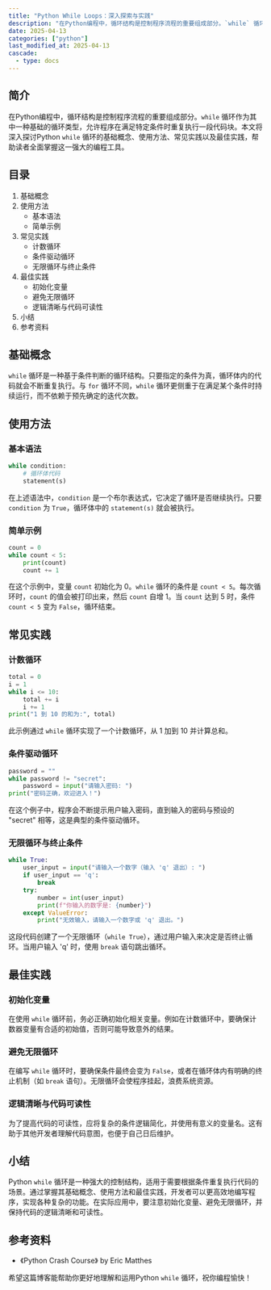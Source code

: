 ```yaml
---
title: "Python While Loops：深入探索与实践"
description: "在Python编程中，循环结构是控制程序流程的重要组成部分。`while` 循环作为其中一种基础的循环类型，允许程序在满足特定条件时重复执行一段代码块。本文将深入探讨Python `while` 循环的基础概念、使用方法、常见实践以及最佳实践，帮助读者全面掌握这一强大的编程工具。"
date: 2025-04-13
categories: ["python"]
last_modified_at: 2025-04-13
cascade:
  - type: docs
---
```



## 简介
在Python编程中，循环结构是控制程序流程的重要组成部分。`while` 循环作为其中一种基础的循环类型，允许程序在满足特定条件时重复执行一段代码块。本文将深入探讨Python `while` 循环的基础概念、使用方法、常见实践以及最佳实践，帮助读者全面掌握这一强大的编程工具。

<!-- more -->
## 目录
1. 基础概念
2. 使用方法
    - 基本语法
    - 简单示例
3. 常见实践
    - 计数循环
    - 条件驱动循环
    - 无限循环与终止条件
4. 最佳实践
    - 初始化变量
    - 避免无限循环
    - 逻辑清晰与代码可读性
5. 小结
6. 参考资料

## 基础概念
`while` 循环是一种基于条件判断的循环结构。只要指定的条件为真，循环体内的代码就会不断重复执行。与 `for` 循环不同，`while` 循环更侧重于在满足某个条件时持续运行，而不依赖于预先确定的迭代次数。

## 使用方法
### 基本语法
```python
while condition:
    # 循环体代码
    statement(s)
```
在上述语法中，`condition` 是一个布尔表达式，它决定了循环是否继续执行。只要 `condition` 为 `True`，循环体中的 `statement(s)` 就会被执行。

### 简单示例
```python
count = 0
while count < 5:
    print(count)
    count += 1
```
在这个示例中，变量 `count` 初始化为 0。`while` 循环的条件是 `count < 5`。每次循环时，`count` 的值会被打印出来，然后 `count` 自增 1。当 `count` 达到 5 时，条件 `count < 5` 变为 `False`，循环结束。

## 常见实践
### 计数循环
```python
total = 0
i = 1
while i <= 10:
    total += i
    i += 1
print("1 到 10 的和为:", total)
```
此示例通过 `while` 循环实现了一个计数循环，从 1 加到 10 并计算总和。

### 条件驱动循环
```python
password = ""
while password != "secret":
    password = input("请输入密码: ")
print("密码正确，欢迎进入！")
```
在这个例子中，程序会不断提示用户输入密码，直到输入的密码与预设的 "secret" 相等，这是典型的条件驱动循环。

### 无限循环与终止条件
```python
while True:
    user_input = input("请输入一个数字（输入 'q' 退出）: ")
    if user_input == 'q':
        break
    try:
        number = int(user_input)
        print(f"你输入的数字是: {number}")
    except ValueError:
        print("无效输入，请输入一个数字或 'q' 退出。")
```
这段代码创建了一个无限循环（`while True`），通过用户输入来决定是否终止循环。当用户输入 'q' 时，使用 `break` 语句跳出循环。

## 最佳实践
### 初始化变量
在使用 `while` 循环前，务必正确初始化相关变量。例如在计数循环中，要确保计数器变量有合适的初始值，否则可能导致意外的结果。

### 避免无限循环
在编写 `while` 循环时，要确保条件最终会变为 `False`，或者在循环体内有明确的终止机制（如 `break` 语句）。无限循环会使程序挂起，浪费系统资源。

### 逻辑清晰与代码可读性
为了提高代码的可读性，应将复杂的条件逻辑简化，并使用有意义的变量名。这有助于其他开发者理解代码意图，也便于自己日后维护。

## 小结
Python `while` 循环是一种强大的控制结构，适用于需要根据条件重复执行代码的场景。通过掌握其基础概念、使用方法和最佳实践，开发者可以更高效地编写程序，实现各种复杂的功能。在实际应用中，要注意初始化变量、避免无限循环，并保持代码的逻辑清晰和可读性。

## 参考资料
- 《Python Crash Course》 by Eric Matthes

希望这篇博客能帮助你更好地理解和运用Python `while` 循环，祝你编程愉快！